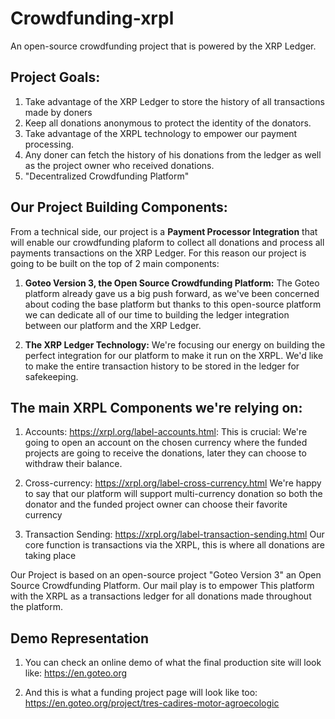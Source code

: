 # Crowdfunding-xrpl
An open-source crowdfunding project that is powered by the XRP Ledger.

**Project Goals:**
---
1. Take advantage of the XRP Ledger to store the history of all transactions made by doners
2. Keep all donations anonymous to protect the identity of the donators.
3. Take advantage of the XRPL technology to empower our payment processing.
4. Any doner can fetch the history of his donations from the ledger as well as the project owner who received donations.
5. "Decentralized Crowdfunding Platform"

**Our Project Building Components:**
---
From a technical side, our project is a **Payment Processor Integration** that will enable our crowdfunding plaform to collect all donations and process all payments transactions on the XRP Ledger. For this reason our project is going to be built on the top of 2 main components:

1. **Goteo Version 3, the Open Source Crowdfunding Platform:**
The Goteo platform already gave us a big push forward, as we've been concerned about coding the base platform but thanks to this open-source platform we can dedicate all of our time to building the ledger integration between our platform and the XRP Ledger.

2. **The XRP Ledger Technology:**
We're focusing our energy on building the perfect integration for our platform to make it run on the XRPL. We'd like to make the entire transaction history to be stored in the ledger for safekeeping. 

**The main XRPL Components we're relying on:**
---
1. Accounts: https://xrpl.org/label-accounts.html:
This is crucial: We're going to open an account on the chosen currency where the funded projects are going to receive the donations, later they can choose to withdraw their balance.

2. Cross-currency: https://xrpl.org/label-cross-currency.html
We're happy to say that our platform will support multi-currency donation so both the donator and the funded project owner can choose their favorite currency

3. Transaction Sending: https://xrpl.org/label-transaction-sending.html
Our core function is transactions via the XRPL, this is where all donations are taking place

Our Project is based on an open-source project "Goteo Version 3" an Open Source Crowdfunding Platform. Our mail play is to empower
This platform with the XRPL as a transactions ledger for all donations made throughout the platform.

**Demo Representation**
---
1. You can check an online demo of what the final production site will look like:
https://en.goteo.org

2. And this is what a funding project page will look like too:
https://en.goteo.org/project/tres-cadires-motor-agroecologic
